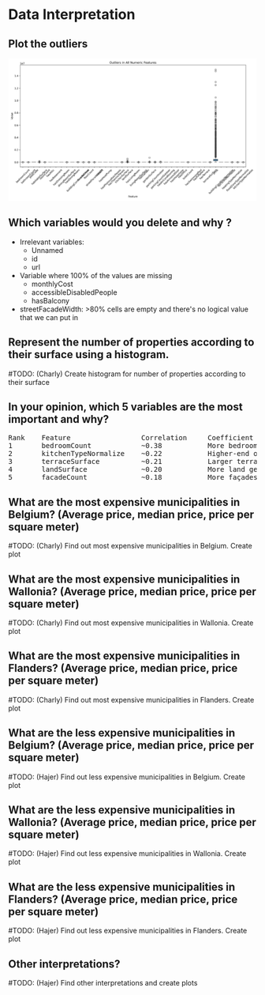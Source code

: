 # Data Interpretation

## Plot the outliers

![Outliers in All Numeric Features](../plots/all_features_outliers.png)

## Which variables would you delete and why ?

- Irrelevant variables:
    - Unnamed
    - id
    - url 
- Variable where 100% of the values are missing 
    - monthlyCost
    - accessibleDisabledPeople
    - hasBalcony
- streetFacadeWidth: >80% cells are empty and there's no logical value that we can put in

## Represent the number of properties according to their surface using a histogram.

#TODO: (Charly) Create histogram for number of properties according to their surface

## In your opinion, which 5 variables are the most important and why?

<pre>
Rank	Feature	                Correlation     Coefficient	Interpretation
1	    bedroomCount	        ~0.38	        More bedrooms tend to significantly increase the property's price.
2	    kitchenTypeNormalize	~0.22	        Higher-end or fully equipped kitchens are associated with higher prices.
3	    terraceSurface	        ~0.21	        Larger terraces add value to the property.
4	    landSurface	            ~0.20	        More land generally means a more valuable property.
5	    facadeCount	            ~0.18	        More façades (e.g., corner properties) tend to be more expensive.
</pre>

## What are the most expensive municipalities in Belgium? (Average price, median price, price per square meter)

#TODO: (Charly) Find out most expensive municipalities in Belgium. Create plot

## What are the most expensive municipalities in Wallonia? (Average price, median price, price per square meter)

#TODO: (Charly) Find out most expensive municipalities in Wallonia. Create plot

## What are the most expensive municipalities in Flanders? (Average price, median price, price per square meter)

#TODO: (Charly) Find out most expensive municipalities in Flanders. Create plot

## What are the less expensive municipalities in Belgium? (Average price, median price, price per square meter)

#TODO: (Hajer) Find out less expensive municipalities in Belgium. Create plot

## What are the less expensive municipalities in Wallonia? (Average price, median price, price per square meter)

#TODO: (Hajer) Find out less expensive municipalities in Wallonia. Create plot

## What are the less expensive municipalities in Flanders? (Average price, median price, price per square meter)

#TODO: (Hajer) Find out less expensive municipalities in Flanders. Create plot

## Other interpretations?

#TODO: (Hajer) Find other interpretations and create plots